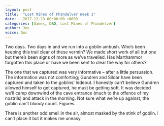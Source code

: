 ```yaml
---
layout: post
title:  "Lost Mines of Phandelver Week 1"
date:   2017-12-28 00:00:00 +0000
categories: [Games, D&D, Lost Mines of Phandelver]
author: Joe
voice: Gus
---
```

Two days. Two days in and we run into a goblin ambush. Who’s been keeping this trail clear of these vermin? <!-- more -->
We made short work of all but one but there’s been signs of more as we’ve travelled.
Has Marthammor forgotten this place or have we been sent to clear the way for others?

The one that we captured was very informative – after a little persuasion.
The information was not comforting; Gundren and Sildar have been captured and taken to the goblins’ hideout.
I honestly can’t believe Gundren allowed himself to get captured, he must be getting soft.
It was decided we’ll camp downwind of the cave entrance (much to the offence of my nostrils) and attack in the morning.
Not sure what we’re up against, the goblin can’t bloody count. Figures.

There is another odd smell in the air, almost masked by the stink of goblin. I can’t place it but it makes me uneasy.